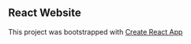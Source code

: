 ## React Website

This project was bootstrapped with [Create React App](https://github.com/facebook/create-react-app)
